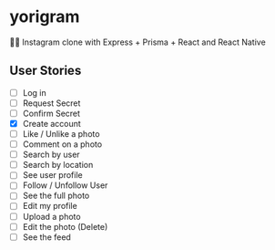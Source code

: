 # yorigram
:cook: Instagram clone with Express + Prisma + React and React Native

## User Stories 

- [ ] Log in 
- [ ] Request Secret
- [ ] Confirm Secret
- [x] Create account
- [ ] Like / Unlike a photo
- [ ] Comment on a photo
- [ ] Search by user
- [ ] Search by location
- [ ] See user profile
- [ ] Follow / Unfollow User
- [ ] See the full photo
- [ ] Edit my profile
- [ ] Upload a photo
- [ ] Edit the photo (Delete)
- [ ] See the feed